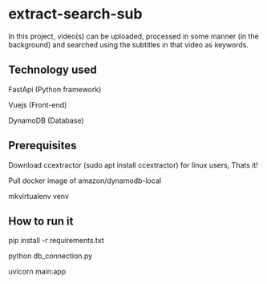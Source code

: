 # extract-search-sub
In this project, video(s) can be uploaded, processed in some manner (in the background) and searched using the subtitles in that video as keywords.

## Technology used
FastApi (Python framework)

Vuejs (Front-end)

DynamoDB (Database)



## Prerequisites
Download ccextractor (sudo apt install ccextractor) for linux users, Thats it!

Pull docker image of amazon/dynamodb-local 

mkvirtualenv venv


## How to run it

pip install -r requirements.txt

python db_connection.py

uvicorn main:app

